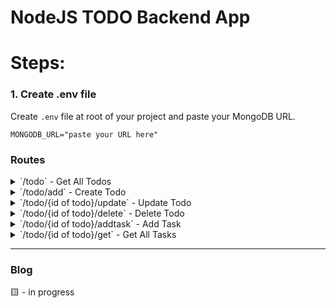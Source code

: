 # NodeJS TODO Backend App

# Steps:

### 1. Create .env file

Create `.env` file at root of your project and paste your MongoDB URL.

```javscript
MONGODB_URL="paste your URL here"
```

### Routes

<details>
    <summary>
        `/todo` - Get All Todos
    </summary>

    Method: GET
</details>

<details>
    <summary>
        `/todo/add` - Create Todo
    </summary>

    Method: POST
    Body:
        {
            title: "Todo Title"
        }
</details>

<details>
    <summary>
        `/todo/{id of todo}/update` - Update Todo
    </summary>

    Method: PUT
    Body:
        {
            title: "Updated Todo Title"
        }
</details>

<details>
    <summary>
        `/todo/{id of todo}/delete` - Delete Todo
    </summary>

    Method: DELETE
</details>

<details>
    <summary>
        `/todo/{id of todo}/addtask` - Add Task
    </summary>

    Method: POST
    Body: 
        {
            title: "Task"
        }
</details>

<details>
    <summary>
        `/todo/{id of todo}/get` - Get All Tasks
    </summary>

    Method: GET
</details>

---

### Blog
🟨 - in progress